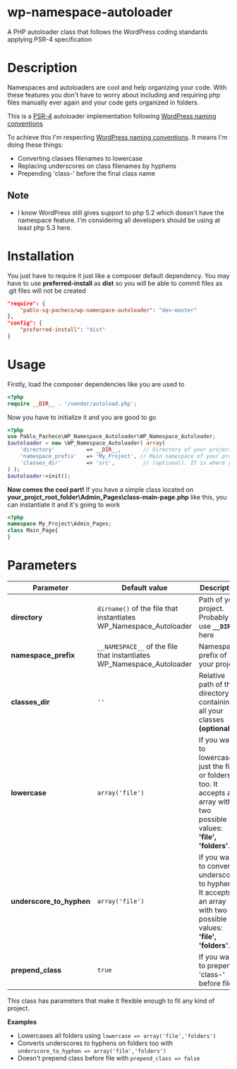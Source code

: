 # wp-namespace-autoloader
A PHP autoloader class that follows the WordPress coding standards applying PSR-4 specification

**Description**
=====================
Namespaces and autoloaders are cool and help organizing your code. With these features you don't have to worry about including and requiring php files manually ever again and your code gets organized in folders.

This is a [PSR-4](http://www.php-fig.org/psr/psr-4/) autoloader implementation following [WordPress naming conventions](https://make.wordpress.org/core/handbook/best-practices/coding-standards/php/#naming-conventions)

To achieve this I'm respecting [WordPress naming conventions](https://make.wordpress.org/core/handbook/best-practices/coding-standards/php/#naming-conventions). It means I'm doing these things:
* Converting classes filenames to lowercase 
* Replacing underscores on class filenames by hyphens
* Prepending 'class-' before the final class name

**Note**
-------------
* I know WordPress still gives support to php 5.2 which doesn't have the namespace feature. I'm considering all developers should be using at least php 5.3 here. 


**Installation**
=====================
You just have to require it just like a composer default dependency. You may have to use **preferred-install** as **dist** so you will be able to commit files as .git files will not be created

```json
"require": {	
	"pablo-sg-pacheco/wp-namespace-autoloader": "dev-master"
},
"config": {
	"preferred-install": "dist"
}
```

**Usage**
===============
Firstly, load the composer dependencies like you are used to

```php
<?php
require __DIR__ . '/vendor/autoload.php';
```

Now you have to initialize it and you are good to go

```php
<?php
use Pablo_Pacheco\WP_Namespace_Autoloader\WP_Namespace_Autoloader;
$autoloader = new \WP_Namespace_Autoloader( array(    
	'directory'          => __DIR__,       // Directory of your project. It can be your theme or plugin. Defaults to __DIR__ (probably your best bet). 	
	'namespace_prefix'   => 'My_Project', // Main namespace of your project. E.g My_Project\Admin\Tests should be My_Project. Defaults to the namespace of the instantiating file.	
	'classes_dir'        => 'src',         // (optional). It is where your namespaced classes are located inside your project. If your classes are in the root level, leave this empty. If they are located on 'src' folder, write 'src' here 
) );
$autoloader->init();
```

**Now comes the cool part!**
If you have a simple class located on **your_projct_root_folder\Admin_Pages\class-main-page.php**
like this, you can instantiate it and it's going to work
```php
<?php
namespace My_Project\Admin_Pages;
class Main_Page{
}
```


**Parameters**
===============

Parameter | Default value | Description
------------ | ------------- | ------------
**directory** | `dirname()` of the file that instantiates WP\_Namespace\_Autoloader | Path of your project. Probably use **```__DIR__```** here
**namespace_prefix** | ```__NAMESPACE__``` of the file that instantiates WP\_Namespace\_Autoloader | Namespace prefix of your project
**classes_dir** | ```''``` | Relative path of the directory containing all your classes **(optional)**.
**lowercase** | ```array('file')``` | If you want to lowercase just the file or folders too. It accepts an array with two possible values: **'file', 'folders'**.
**underscore_to_hyphen** | ```array('file')``` | If you want to convert underscores to hyphens. It accepts an array with two possible values: **'file',  'folders'**.
**prepend_class** | ```true``` | If you want to prepend 'class-' before files

This class has parameters that make it flexible enough to fit any kind of project.

**Examples**
* Lowercases all folders using `lowercase => array('file','folders')`
* Converts underscores to hyphens on folders too with `underscore_to_hyphen => array('file','folders')`
* Doesn't prepend class before file with `prepend_class => false`